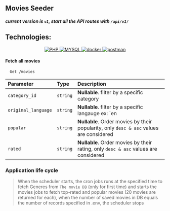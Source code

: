 
## Movies Seeder
##### current version is `v1`, start all the API routes with ``/api/v1/``
## Technologies:
<p align="center">
    <a href="#">
        <img src="https://img.shields.io/badge/-PHP-f5f5f5?style=for-the-badge&amp;labelColor=grey&amp;logo=PHP&amp;logoColor=white" alt="PHP" style="max-width:100%;">
    </a>
    <a href="#">
        <img src="https://img.shields.io/badge/-MYSQL-075b9a?style=for-the-badge&amp;labelColor=black&amp;logo=Mysql&amp;logoColor=white" alt="MYSQL" style="max-width:100%;">
    </a>
    <a href="#">
        <img src="https://img.shields.io/badge/-Docker-61dafb?style=for-the-badge&amp;labelColor=black&amp;logo=docker&amp;logoColor=61dafb" alt="docker" style="max-width:100%;">
    </a>
    <a href="#">
        <img src="https://img.shields.io/badge/-Postman-F88C00?style=for-the-badge&amp;labelColor=black&amp;logo=postman&amp;logoColor=F88C00" alt="postman" style="max-width:100%;">
    </a>
</p>

#### Fetch all movies

```http
  Get /movies
```

| Parameter | Type     | Description                |
| :-------- | :------- | :------------------------- |
| `category_id` | `string` | **Nullable**. filter by a specific category |
| `original_language` | `string` | **Nullable**. filter by a specific langauge ex: `en|fr` |
| `popular` | `string` | **Nullable**. Order movies by their popularity, only `desc & asc` values are considered|
| `rated` | `string` | **Nullable**. Order movies by their rating, only `desc & asc` values are considered|

### Application life cycle
> When the scheduler starts, the cron jobs runs at the specified time to fetch Generes from `The movie DB` (only for first time) and starts the movies jobs to fetch top-rated and popular movies (20 movies are returned for each), when the number of saved movies in DB equals the number of records specified in .env, the scheduler stops
